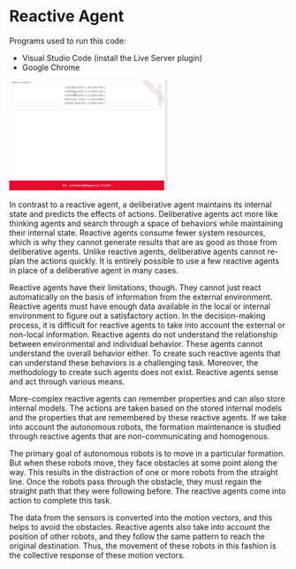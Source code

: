 # Reactive Agent
Programs used to run this code:
+ Visual Studio Code (install the Live Server plugin)
+ Google Chrome

<img src="https://github.com/agostinhopina95/AI-ReactiveAgent/blob/master/assets/img/uUBtvmKSXY.gif?raw=true" height="200px" ></img>

In contrast to a reactive agent, a deliberative agent maintains its internal state and predicts the effects of actions. Deliberative agents act more like thinking agents and search through a space of behaviors while maintaining their internal state. Reactive agents consume fewer system resources, which is why they cannot generate results that are as good as those from deliberative agents. Unlike reactive agents, deliberative agents cannot re-plan the actions quickly. It is entirely possible to use a few reactive agents in place of a deliberative agent in many cases.<br/>

Reactive agents have their limitations, though. They cannot just react automatically on the basis of information from the external environment. Reactive agents must have enough data available in the local or internal environment to figure out a satisfactory action. In the decision-making process, it is difficult for reactive agents to take into account the external or non-local information. Reactive agents do not understand the relationship between environmental and individual behavior. These agents cannot understand the overall behavior either. To create such reactive agents that can understand these behaviors is a challenging task. Moreover, the methodology to create such agents does not exist. Reactive agents sense and act through various means.<br/>

More-complex reactive agents can remember properties and can also store internal models. The actions are taken based on the stored internal models and the properties that are remembered by these reactive agents. If we take into account the autonomous robots, the formation maintenance is studied through reactive agents that are non-communicating and homogenous.<br/>

The primary goal of autonomous robots is to move in a particular formation. But when these robots move, they face obstacles at some point along the way. This results in the distraction of one or more robots from the straight line. Once the robots pass through the obstacle, they must regain the straight path that they were following before. The reactive agents come into action to complete this task.<br/>

The data from the sensors is converted into the motion vectors, and this helps to avoid the obstacles. Reactive agents also take into account the position of other robots, and they follow the same pattern to reach the original destination. Thus, the movement of these robots in this fashion is the collective response of these motion vectors.<br/>
